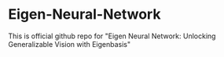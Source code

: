 # Eigen-Neural-Network
This is official github repo for "Eigen Neural Network: Unlocking Generalizable Vision with Eigenbasis"
